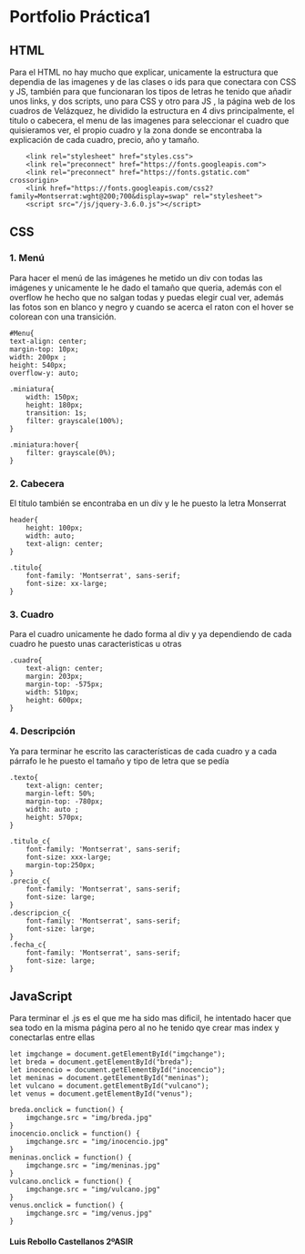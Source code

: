 # Portfolio Práctica1

## HTML
Para el HTML no hay mucho que explicar, unicamente la estructura que dependia de las imagenes y de las clases o ids para que conectara con CSS y JS, también para que funcionaran los tipos de letras he tenido que añadir unos links, y dos scripts, uno para CSS y otro para JS
, la página web de los cuadros de Velázquez, he dividido la estructura en 4 divs principalmente, el titulo o cabecera, el menu de las imagenes para seleccionar el cuadro que quisieramos ver, el propio cuadro y la zona donde se encontraba la explicación de cada cuadro, precio, año y tamaño.

```
    <link rel="stylesheet" href="styles.css">
    <link rel="preconnect" href="https://fonts.googleapis.com">
    <link rel="preconnect" href="https://fonts.gstatic.com" crossorigin>
    <link href="https://fonts.googleapis.com/css2?family=Montserrat:wght@200;700&display=swap" rel="stylesheet">
    <script src="/js/jquery-3.6.0.js"></script>
```

## CSS

### 1. Menú
Para hacer el menú de las imágenes he metido un div  con todas las imágenes y unicamente le he dado el tamaño que queria, además con el overflow he hecho que no salgan todas y puedas elegir cual ver, además las fotos son en blanco y negro y cuando se acerca el raton con el hover se colorean con una transición. 
```
#Menu{
text-align: center;
margin-top: 10px;
width: 200px ;
height: 540px;
overflow-y: auto;

.miniatura{
    width: 150px;
    height: 180px;
    transition: 1s;
    filter: grayscale(100%);
}

.miniatura:hover{
    filter: grayscale(0%);
}
```
### 2. Cabecera
El título también se encontraba en un div y le he puesto la letra Monserrat 
```
header{
    height: 100px;
    width: auto;
    text-align: center;
}

.titulo{
    font-family: 'Montserrat', sans-serif;
    font-size: xx-large;
}
```
### 3. Cuadro
Para el cuadro unicamente he dado forma al div y ya dependiendo de cada cuadro he puesto unas caracteristicas u otras
```
.cuadro{
    text-align: center;
    margin: 203px;
    margin-top: -575px;
    width: 510px;
    height: 600px;
}
```

### 4. Descripción
Ya para terminar he escrito las características de cada cuadro y a cada párrafo le he puesto el tamaño y tipo de letra que se pedía
```
.texto{
    text-align: center;
    margin-left: 50%;
    margin-top: -780px;
    width: auto ;
    height: 570px;
}

.titulo_c{
    font-family: 'Montserrat', sans-serif;
    font-size: xxx-large;
    margin-top:250px;
}
.precio_c{
    font-family: 'Montserrat', sans-serif;
    font-size: large;
}
.descripcion_c{
    font-family: 'Montserrat', sans-serif;
    font-size: large;
}
.fecha_c{
    font-family: 'Montserrat', sans-serif;
    font-size: large;
}
```

## JavaScript
Para terminar el .js es el que me ha sido mas dificil, he intentado hacer que sea todo en la misma página pero al no  he tenido qye crear mas index y conectarlas entre ellas
```
let imgchange = document.getElementById("imgchange");
let breda = document.getElementById("breda");
let inocencio = document.getElementById("inocencio");
let meninas = document.getElementById("meninas");
let vulcano = document.getElementById("vulcano");
let venus = document.getElementById("venus");

breda.onclick = function() {
    imgchange.src = "img/breda.jpg"
}
inocencio.onclick = function() {
    imgchange.src = "img/inocencio.jpg"
}
meninas.onclick = function() {
    imgchange.src = "img/meninas.jpg"
}
vulcano.onclick = function() {
    imgchange.src = "img/vulcano.jpg"
}
venus.onclick = function() {
    imgchange.src = "img/venus.jpg"
}
```

#### Luis Rebollo Castellanos 2ºASIR